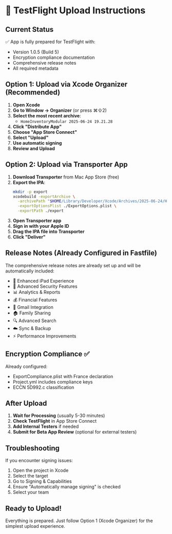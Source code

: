 # 🚀 TestFlight Upload Instructions

## Current Status
✅ App is fully prepared for TestFlight with:
- Version 1.0.5 (Build 5)
- Encryption compliance documentation
- Comprehensive release notes
- All required metadata

## Option 1: Upload via Xcode Organizer (Recommended)

1. **Open Xcode**
2. **Go to Window → Organizer** (or press ⌘⇧2)
3. **Select the most recent archive**:
   - `HomeInventoryModular 2025-06-24 19.21.28`
4. **Click "Distribute App"**
5. **Choose "App Store Connect"**
6. **Select "Upload"**
7. **Use automatic signing**
8. **Review and Upload**

## Option 2: Upload via Transporter App

1. **Download Transporter** from Mac App Store (free)
2. **Export the IPA**:
   ```bash
   mkdir -p export
   xcodebuild -exportArchive \
     -archivePath "$HOME/Library/Developer/Xcode/Archives/2025-06-24/HomeInventoryModular 2025-06-24 19.21.28.xcarchive" \
     -exportOptionsPlist ./ExportOptions.plist \
     -exportPath ./export
   ```
3. **Open Transporter app**
4. **Sign in with your Apple ID**
5. **Drag the IPA file into Transporter**
6. **Click "Deliver"**

## Release Notes (Already Configured in Fastfile)

The comprehensive release notes are already set up and will be automatically included:
- 📱 Enhanced iPad Experience
- 🔐 Advanced Security Features
- 📊 Analytics & Reports
- 💰 Financial Features
- 📧 Gmail Integration
- 🏠 Family Sharing
- 🔍 Advanced Search
- ☁️ Sync & Backup
- ⚡ Performance Improvements

## Encryption Compliance ✅

Already configured:
- ExportCompliance.plist with France declaration
- Project.yml includes compliance keys
- ECCN 5D992.c classification

## After Upload

1. **Wait for Processing** (usually 5-30 minutes)
2. **Check TestFlight** in App Store Connect
3. **Add Internal Testers** if needed
4. **Submit for Beta App Review** (optional for external testers)

## Troubleshooting

If you encounter signing issues:
1. Open the project in Xcode
2. Select the target
3. Go to Signing & Capabilities
4. Ensure "Automatically manage signing" is checked
5. Select your team

## Ready to Upload!

Everything is prepared. Just follow Option 1 (Xcode Organizer) for the simplest upload experience.